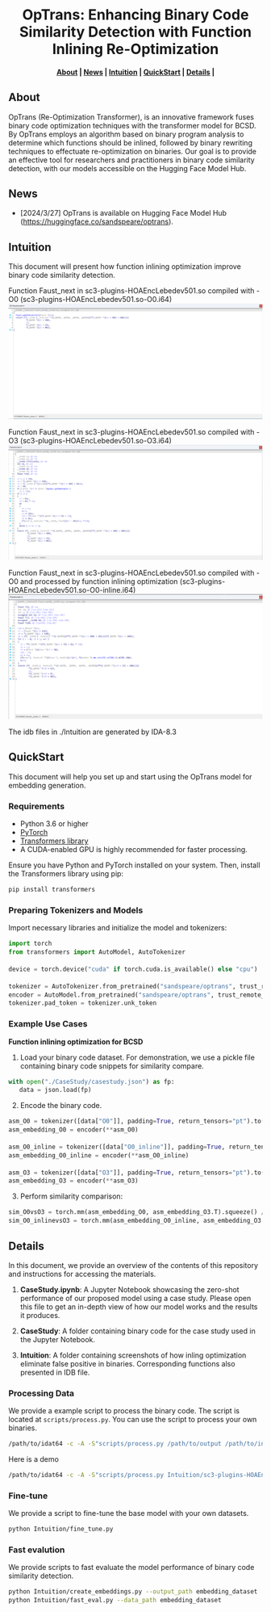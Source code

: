 <h1 align="center">OpTrans: Enhancing Binary Code Similarity Detection with Function Inlining Re-Optimization</h1>

<h4 align="center">
<p>
<a href=#about>About</a> |
<a href=#news>News</a> |
<a href=#intuition>Intuition</a> |
<a href=#quickstart>QuickStart</a> |
<a href=#details>Details</a> |
<p>
</h4>

## About

OpTrans (Re-Optimization Transformer), is an innovative framework fuses binary code optimization techniques with the transformer model for BCSD. By OpTrans employs an algorithm based on binary program analysis to determine which functions should be inlined, followed by binary rewriting techniques to effectuate re-optimization on binaries. Our goal is to provide an effective tool for researchers and practitioners in binary code similarity detection, with our models accessible on the Hugging Face Model Hub.

## News

- [2024/3/27] OpTrans is available on Hugging Face Model Hub (https://huggingface.co/sandspeare/optrans).


## Intuition

This document will present how function inlining optimization improve binary code similarity detection.

Function Faust_next in sc3-plugins-HOAEncLebedev501.so compiled with -O0 (sc3-plugins-HOAEncLebedev501.so-O0.i64)
![O0](./Intuition/O0.jpg)

Function Faust_next in sc3-plugins-HOAEncLebedev501.so compiled with -O3 (sc3-plugins-HOAEncLebedev501.so-O3.i64)
![O3](./Intuition/O3.jpg)

Function Faust_next in sc3-plugins-HOAEncLebedev501.so compiled with -O0 and processed by function inlining optimization (sc3-plugins-HOAEncLebedev501.so-O0-inline.i64)
![O0-inline](./Intuition/O0-inline.jpg)

The idb files in ./Intuition are generated by IDA-8.3

## QuickStart

This document will help you set up and start using the OpTrans model for embedding generation.


### Requirements
- Python 3.6 or higher
- [PyTorch](https://pytorch.org/get-started/locally/)
- [Transformers library](https://huggingface.co/docs/transformers/installation)
- A CUDA-enabled GPU is highly recommended for faster processing.

Ensure you have Python and PyTorch installed on your system. Then, install the Transformers library using pip:
```bash
pip install transformers
```

### Preparing Tokenizers and Models
Import necessary libraries and initialize the model and tokenizers:
```python
import torch
from transformers import AutoModel, AutoTokenizer

device = torch.device("cuda" if torch.cuda.is_available() else "cpu")

tokenizer = AutoTokenizer.from_pretrained("sandspeare/optrans", trust_remote_code=True)
encoder = AutoModel.from_pretrained("sandspeare/optrans", trust_remote_code=True).to(device)
tokenizer.pad_token = tokenizer.unk_token
```

### Example Use Cases
**Function inlining optimization for BCSD**

1. Load your binary code dataset. For demonstration, we use a pickle file containing binary code snippets for similarity compare.

```python
with open("./CaseStudy/casestudy.json") as fp:
   data = json.load(fp)
```

2. Encode the binary code.

```python
asm_O0 = tokenizer([data["O0"]], padding=True, return_tensors="pt").to(device)
asm_embedding_O0 = encoder(**asm_O0)

asm_O0_inline = tokenizer([data["O0_inline"]], padding=True, return_tensors="pt").to(device)
asm_embedding_O0_inline = encoder(**asm_O0_inline)

asm_O3 = tokenizer([data["O3"]], padding=True, return_tensors="pt").to(device)
asm_embedding_O3 = encoder(**asm_O3)
```

3. Perform similarity comparison:

```python
sim_O0vsO3 = torch.mm(asm_embedding_O0, asm_embedding_O3.T).squeeze() / 0.07
sim_O0_inlinevsO3 = torch.mm(asm_embedding_O0_inline, asm_embedding_O3.T).squeeze() / 0.07
```

## Details
In this document, we provide an overview of the contents of this repository and instructions for accessing the materials.

1. **CaseStudy.ipynb**: A Jupyter Notebook showcasing the zero-shot performance of our proposed model using a case study. Please open this file to get an in-depth view of how our model works and the results it produces.

2. **CaseStudy**: A folder containing binary code for the case study used in the Jupyter Notebook.

3. **Intuition**: A folder containing screenshots of how inling optimization eliminate false positive in binaries. Corresponding functions also presented in IDB file.


### Processing Data
We provide a example script to process the binary code. The script is located at `scripts/process.py`. You can use the script to process your own binaries.
```bash
/path/to/idat64 -c -A -S"scripts/process.py /path/to/output /path/to/inlinefuncs"  /path/to/binary
```
Here is a demo
```bash
/path/to/idat64 -c -A -S"scripts/process.py Intuition/sc3-plugins-HOAEncLebedev501.json Intuition/O0_inline.pkl" Intuition/sc3-plugins-HOAEncLebedev501.so-O0.i64
```

### Fine-tune
We provide a script to fine-tune the base model with your own datasets.
```bash
python Intuition/fine_tune.py
```

### Fast evalution
We provide scripts to fast evaluate the model performance of binary code similarity detection.

```bash
python Intuition/create_embeddings.py --output_path embedding_dataset
python Intuition/fast_eval.py --data_path embedding_dataset
```